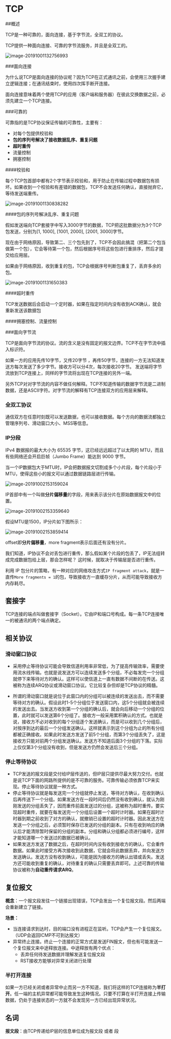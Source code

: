 # TCP



##概述

TCP是一种可靠的，面向连接，基于字节流，全双工的协议。

TCP提供一种面向连接、可靠的字节流服务，并且是全双工的。

![image-20191001132756993](https://tva1.sinaimg.cn/large/006y8mN6gy1g7imwypvvvj313y0ikwnb.jpg)



###面向连接

为什么说TCP是面向连接的协议呢？因为TCP在正式通讯之前，会使用三次握手建立逻辑连接；在通讯结束时，使用四次挥手断开连接。

面向连接意味着两个使用TCP的应用（客户端和服务器）在彼此交换数据之前，必须先建立一个TCP连接。



###可靠的

可靠指的是TCP协议保证传输的可靠性，主要有：

- 对每个包提供校验和
- **包的序列号解决了接收数据乱序、重复问题**
- **超时重传**
- 流量控制
- 拥塞控制



####校验和

每个TCP包首部中都有2个字节表示校验和，用于防止在传输过程中数据包有损坏。如果收到一个校验和有差错的数据包，TCP不会发送任何确认，直接抛弃它，等待发送端重传。

![image-20191001130838282](https://tva1.sinaimg.cn/large/006y8mN6gy1g7imnv68y6j312i0bi43e.jpg)



####包的序列号解决乱序、重复问题

假如发送端向TCP套接字中写入3000字节的数据，TCP把这批数据分为3个TCP包发送，分别为[1, 1000],  [1001, 2000],  [2001, 3000]字节。

现在由于网络原因，导致第二、三个包先到了，TCP不会因此搞混（把第二个包当做第一个包），它会等待第一个包，然后根据序号将这些包进行重排序，然后才提交给应用层。

如果由于网络原因，收到重复的包，TCP会根据序号判断包重复了，丢弃多余的包。

![image-20191001131650383](https://tva1.sinaimg.cn/large/006y8mN6gy1g7imnoul10j312g0e6tdk.jpg)





####超时重传

TCP发送数据后会启动一个定时器，如果在指定时间内没有收到ACK确认，就会重新发送该数据包



####拥塞控制、流量控制





###面向字节流

TCP是面向字节流的协议。流的含义是没有固定的报文边界。TCP不在字节流中插入标识符。

如果一方的应用先传10字节，又传20字节 ，再传50字节，连接的一方无法知道发送方每次发送了多少字节。接收方可以分4次，每次接收20字节。 发送端将字节流放到TCP连接上，同样的字节流将出现在TCP连接的另外一端。

另外TCP对对字节流的内容不做任何解释。TCP不知道传输的数据字节流是二进制数据，还是ASCII字符。对字节流的解释有TCP连接双方的应用层来解释。





### 全双工协议

通信双方在任意时刻既可以发送数据，也可以接收数据。每个方向的数据流都独立管理序列号、滑动窗口大小、MSS等信息。





### IP分段

IPv4 数据报的最大大小为 65535 字节，这已经远远超过了以太网的 MTU，而且有些网络还会开启巨帧（Jumbo Frame）能达到 9000 字节。

当一个IP数据包大于MTU时，IP会把数据报文切割成多个小片段，每个片段小于MTU，使得这些小的报文可以通过数据链路层进行传输。

![image-20191002153159024](https://tva1.sinaimg.cn/large/006y8mN6gy1g7jw4bk511j30w60bkdkb.jpg)

IP首部中有一个叫做**分片偏移量**的字段，用来表示该分片在原始数据报文中的位置。

![image-20191002153359640](https://tva1.sinaimg.cn/large/006y8mN6gy1g7jw6exymrj311y0aogqw.jpg)

假设MTU是1500，IP分片如下图所示：

![image-20191002153859414](https://tva1.sinaimg.cn/large/006y8mN6gy1g7jwblt1j0j30ui0q67ed.jpg)

offset即**分片偏移量**，more fragment表示后面还有没有分片。



我们知道，IP协议不会对丢包进行重传，那么假如某个片段的包丢了，IP无法组转成完成数据包给上层，那会怎样呢？    这时候，就取决于传输层是否进行重传。

利用 IP 包分片的策略，有一种对应的网络攻击方式`IP fragment attack`，就是一直传`More fragments = 1`的包，导致接收方一直缓存分片，从而可能导致接收方内存耗尽。





















## 套接字

TCP连接的端点叫做套接字（Socket）。它由IP和端口号构成。每一条TCP连接唯一的被通讯的两个端点确定。





## 相关协议



### 滑动窗口协议

- 采用停止等待协议可能会导致信道利用率非常低，为了提高传输效率，需要使用流水线传输。也就是说发送方可以连续发送多个分组，不必每发完一个分组就停下来等待对方的确认。这样可以使信道上一直有数据不间断的在传送。这被称为连续ARQ协议或滑动窗口协议。它比较复杂但却是TCP协议的精髓。

- 所谓的滑动窗口就是说位于此窗口内的分组可以被连续的发送出去，而不需要等待对方的确认。假设此时1-5个分组位于发送窗口内，这5个分组就会被连续的发送出去。当发送方收到第一个分组的确认后，就会向后移动一个分组的位置，此时就可以发送第6个分组了。接收方一般采用累积确认的方式。也就是说，接收方不必对收到的每个分组逐个发送确认，而是可以收到几个分组后，对按序到达的最后一个分组发送确认。这样就表示到这个分组为止的所有分组都被正确接收。如果此时发送方发送了前5个分组，而第3个分组丢失了，这是接收方只能对前两个分组发送确认。发送方不知道后面3个分组的下落。实际上仅仅第3个分组没有收到，但是发送方仍然会发送后三个分组。



### 停止等待协议

- TCP发送的报文段是交付给IP层传送的，但IP层只提供尽最大努力交付。也就是说TCP下面的网路所提供的是不可靠的服务。可靠传输必须依靠TCP来实现。停止等待协议就是一种方式。
- 停止等待协议就是每发送完一个分组就停止发送，等待对方确认，在收到确认后再传送下一个分组。如果发送方在一段时间后仍然没有收到确认，就认为刚刚发送的分组丢失了，因而重传前面发送过的分组，这被称为超时重传。要实现超时重传，就要在每发送完一个分组后设置一个超时计时器。如果在超时计时器到期之前收到了对方的确认，就撤销已设置的超时计时器。因此发送方在发送一个分组之后，必须暂时保存已发送的分组的副本。只有在收到响应的确认后才能清除暂时保留的分组的副本。分组和确认分组都必须进行编号，这样才能知道哪一个发送过的数据已被确认。
- 如果发送方发送了数据之后，在超时时间内没有收到接收方的确认，它会重传数据。如果此时接受方再次接收到此数据，它就会将此数据丢弃，并向发送方发送确认。发送方没有收到确认，可能是因为接收方的确认出错或丢失。发送方还可能收到重复的确认，对待重复的确认只需要丢弃即可。上述可靠的传输协议被称为**自动重传请求ARQ**。





## 复位报文

**概念**：一个报文段发往一个链接出现错误，TCP会发出一个复位报文段。然后两端会重新建立了链接。

**场景：**

- 当连接请求到达时，目的端口没有进程正在监听。TCP会产生一个复位报文。（UDP会返回ICMP不可到达报文）
- 异常终止连接。终止一个连接的正常方式是发送FIN报文，但也有可能发送一个复位报文来中途释放连接。中途释放有两个优点：
  - 丢弃任何待发送数据并理解发送复位报文段
  - RST接收方能够对异常关闭进行处理



### 半打开连接

如果一方已经关闭或者异常中止而另一方不知道，我们将这样的TCP连接称为**半打开**。任一端的主机异常都可能导致发生这种情况。只要不打算在半打开连接上传输数据，仍处于连接状态的一方就不会发现另一方已经出现异常状况。









## 名词

**报文段**：由TCP传递给IP层的信息单位成为报文段 或者 段



